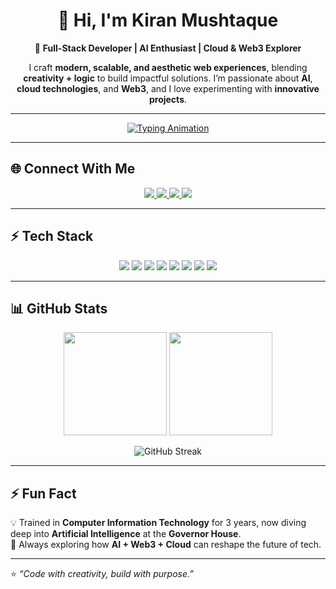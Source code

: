 <h1 align="center">🌸 Hi, I'm Kiran Mushtaque</h1>

<p align="center">
  🎀 <strong>Full-Stack Developer | AI Enthusiast | Cloud & Web3 Explorer</strong>  
</p>

<p align="center">
  I craft <strong>modern, scalable, and aesthetic web experiences</strong>, blending <strong>creativity + logic</strong> to build impactful solutions.  
  I’m passionate about <strong>AI</strong>, <strong>cloud technologies</strong>, and <strong>Web3</strong>, and I love experimenting with <strong>innovative projects</strong>.
</p>

---

<p align="center">
  <a href="https://github.com/kiranMushtaque">
    <img src="https://readme-typing-svg.herokuapp.com?font=Fira+Code&weight=600&size=24&duration=3000&pause=1000&color=3BC2F3&center=true&vCenter=true&width=500&lines=Frontend+Developer;React+%7C+Next.js+Specialist;TypeScript+%7C+TailwindCSS+Expert;Passionate+About+AI+%26+Web+Apps" alt="Typing Animation" />
  </a>
</p>

---

## 🌐 Connect With Me

<p align="center">
  <a href="https://www.linkedin.com/in/kiran-m-9b238b2b6/" target="_blank">
    <img src="https://img.shields.io/badge/-LinkedIn-0077B5?style=for-the-badge&logo=linkedin&logoColor=white" />
  </a>
  <a href="mailto:kiranmushtaque373@gmail.com">
    <img src="https://img.shields.io/badge/-Gmail-D14836?style=for-the-badge&logo=gmail&logoColor=white" />
  </a>
  <a href="https://my-portfolio-one-rust-88.vercel.app/" target="_blank">
    <img src="https://img.shields.io/badge/-Portfolio-000000?style=for-the-badge&logo=vercel&logoColor=white" />
  </a>
  <a href="https://github.com/kiranMushtaque" target="_blank">
    <img src="https://img.shields.io/badge/-GitHub-181717?style=for-the-badge&logo=github&logoColor=white" />
  </a>
</p>

---

## ⚡ Tech Stack

<p align="center">
  <img src="https://img.shields.io/badge/React-61DAFB?style=for-the-badge&logo=react&logoColor=black" />
  <img src="https://img.shields.io/badge/Next.js-000000?style=for-the-badge&logo=nextdotjs&logoColor=white" />
  <img src="https://img.shields.io/badge/TypeScript-3178C6?style=for-the-badge&logo=typescript&logoColor=white" />
  <img src="https://img.shields.io/badge/Python-3776AB?style=for-the-badge&logo=python&logoColor=white" />
  <img src="https://img.shields.io/badge/Node.js-339933?style=for-the-badge&logo=node.js&logoColor=white" />
  <img src="https://img.shields.io/badge/AWS-232F3E?style=for-the-badge&logo=amazon-aws&logoColor=white" />
  <img src="https://img.shields.io/badge/Firebase-FFCA28?style=for-the-badge&logo=firebase&logoColor=black" />
  <img src="https://img.shields.io/badge/Web3-000000?style=for-the-badge&logo=ethereum&logoColor=white" />
</p>

---

## 📊 GitHub Stats

<p align="center">
  <img src="https://github-readme-stats.vercel.app/api?username=kiranMushtaque&show_icons=true&theme=radical&hide_border=true" height="165" />
  <img src="https://github-readme-stats.vercel.app/api/top-langs/?username=kiranMushtaque&layout=compact&theme=radical&hide_border=true" height="165" />
</p>

<p align="center">
  <img src="https://streak-stats.demolab.com?user=kiranMushtaque&theme=radical&hide_border=true" alt="GitHub Streak" />
</p>

---

## ⚡ Fun Fact

💡 Trained in **Computer Information Technology** for 3 years, now diving deep into **Artificial Intelligence** at the **Governor House**.  
🚀 Always exploring how **AI + Web3 + Cloud** can reshape the future of tech.

---

⭐️ _“Code with creativity, build with purpose.”_
